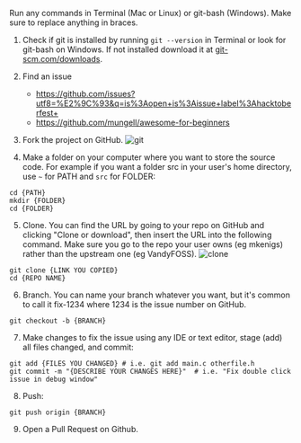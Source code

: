 Run any commands in Terminal (Mac or Linux) or git-bash (Windows). Make sure to replace anything in braces.

1. Check if git is installed by running `git --version` in Terminal or look for git-bash on Windows. If not installed download it at [git-scm.com/downloads]( https://git-scm.com/downloads).

2. Find an issue
    - https://github.com/issues?utf8=%E2%9C%93&q=is%3Aopen+is%3Aissue+label%3Ahacktoberfest+
    - https://github.com/mungell/awesome-for-beginners

3. Fork the project on GitHub.
![git](https://user-images.githubusercontent.com/40775676/66588842-ef87a280-eb52-11e9-85be-0570b7622119.png)

4. Make a folder on your computer where you want to store the source code. For example if you want a folder src in your user's home directory, use `~` for PATH and `src` for FOLDER:
```
cd {PATH}
mkdir {FOLDER}
cd {FOLDER}
```

5. Clone. You can find the URL by going to your repo on GitHub and clicking "Clone or download", then insert the URL into the following command. Make sure you go to the repo your user owns (eg mkenigs) rather than the upstream one (eg VandyFOSS).
![clone](https://user-images.githubusercontent.com/40775676/66590204-d7fde900-eb55-11e9-82af-a2802a9b474c.png)
```
git clone {LINK YOU COPIED}
cd {REPO NAME}
```

6. Branch. You can name your branch whatever you want, but it's common to call it fix-1234 where 1234 is the issue number on GitHub.
```
git checkout -b {BRANCH}
```

7. Make changes to fix the issue using any IDE or text editor, stage (add) all files changed, and commit:
```
git add {FILES YOU CHANGED} # i.e. git add main.c otherfile.h
git commit -m "{DESCRIBE YOUR CHANGES HERE}"  # i.e. "Fix double click issue in debug window"
```

8. Push:
```
git push origin {BRANCH}
```

9. Open a Pull Request on Github.
